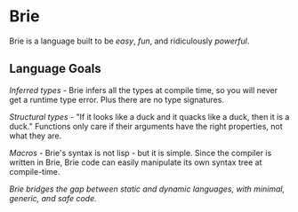 
# Brie

Brie is a language built to be *easy*, *fun*, and ridiculously *powerful*.

## Language Goals

*Inferred types* - Brie infers all the types at compile time, so you will never get a runtime type error. Plus there are no type signatures.

*Structural types* - "If it looks like a duck and it quacks like a duck, then it is a duck."
Functions only care if their arguments have the right properties, not what they are.

*Macros* - Brie's syntax is not lisp - but it is simple. Since the compiler is written in Brie, Brie code can easily manipulate its own syntax tree at compile-time.


*Brie bridges the gap between static and dynamic languages, with minimal, generic, and safe code.*
